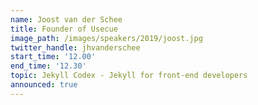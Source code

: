 ```yaml
---
name: Joost	van der Schee
title: Founder of Usecue
image_path: /images/speakers/2019/joost.jpg
twitter_handle: jhvanderschee
start_time: '12.00'
end_time: '12.30'
topic: Jekyll Codex - Jekyll for front-end developers
announced: true
---
```

